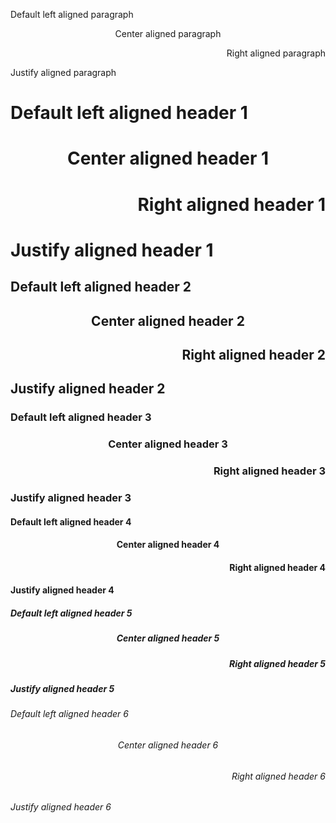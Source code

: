 Default left aligned paragraph

<p align="center">
  Center aligned paragraph
</p>

<p align="right">
  Right aligned paragraph
</p>

<p align="justify">
  Justify aligned paragraph
</p>

# Default left aligned header 1

<h1 align="center">
  Center aligned header 1
</h1>

<h1 align="right">
  Right aligned header 1
</h1>

<h1 align="justify">
  Justify aligned header 1
</h1>

## Default left aligned header 2

<h2 align="center">
  Center aligned header 2
</h2>

<h2 align="right">
  Right aligned header 2
</h2>

<h2 align="justify">
  Justify aligned header 2
</h2>

### Default left aligned header 3

<h3 align="center">
  Center aligned header 3
</h3>

<h3 align="right">
  Right aligned header 3
</h3>

<h3 align="justify">
  Justify aligned header 3
</h3>

#### Default left aligned header 4

<h4 align="center">
  Center aligned header 4
</h4>

<h4 align="right">
  Right aligned header 4
</h4>

<h4 align="justify">
  Justify aligned header 4
</h4>

##### Default left aligned header 5

<h5 align="center">
  Center aligned header 5
</h5>

<h5 align="right">
  Right aligned header 5
</h5>

<h5 align="justify">
  Justify aligned header 5
</h5>

###### Default left aligned header 6

<h6 align="center">
  Center aligned header 6
</h6>

<h6 align="right">
  Right aligned header 6
</h6>

<h6 align="justify">
  Justify aligned header 6
</h6>